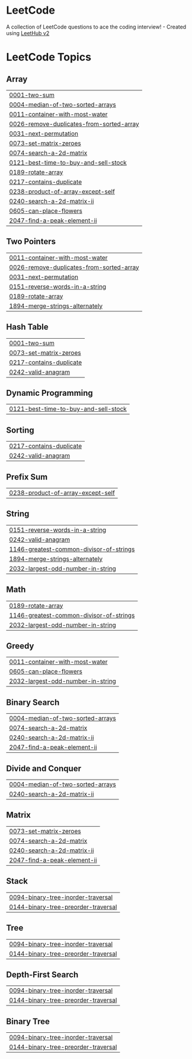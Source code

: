 # LeetCode
A collection of LeetCode questions to ace the coding interview! - Created using [LeetHub v2](https://github.com/arunbhardwaj/LeetHub-2.0)

<!---LeetCode Topics Start-->
# LeetCode Topics
## Array
|  |
| ------- |
| [0001-two-sum](https://github.com/sakshibansal05/LeetCode/tree/master/0001-two-sum) |
| [0004-median-of-two-sorted-arrays](https://github.com/sakshibansal05/LeetCode/tree/master/0004-median-of-two-sorted-arrays) |
| [0011-container-with-most-water](https://github.com/sakshibansal05/LeetCode/tree/master/0011-container-with-most-water) |
| [0026-remove-duplicates-from-sorted-array](https://github.com/sakshibansal05/LeetCode/tree/master/0026-remove-duplicates-from-sorted-array) |
| [0031-next-permutation](https://github.com/sakshibansal05/LeetCode/tree/master/0031-next-permutation) |
| [0073-set-matrix-zeroes](https://github.com/sakshibansal05/LeetCode/tree/master/0073-set-matrix-zeroes) |
| [0074-search-a-2d-matrix](https://github.com/sakshibansal05/LeetCode/tree/master/0074-search-a-2d-matrix) |
| [0121-best-time-to-buy-and-sell-stock](https://github.com/sakshibansal05/LeetCode/tree/master/0121-best-time-to-buy-and-sell-stock) |
| [0189-rotate-array](https://github.com/sakshibansal05/LeetCode/tree/master/0189-rotate-array) |
| [0217-contains-duplicate](https://github.com/sakshibansal05/LeetCode/tree/master/0217-contains-duplicate) |
| [0238-product-of-array-except-self](https://github.com/sakshibansal05/LeetCode/tree/master/0238-product-of-array-except-self) |
| [0240-search-a-2d-matrix-ii](https://github.com/sakshibansal05/LeetCode/tree/master/0240-search-a-2d-matrix-ii) |
| [0605-can-place-flowers](https://github.com/sakshibansal05/LeetCode/tree/master/0605-can-place-flowers) |
| [2047-find-a-peak-element-ii](https://github.com/sakshibansal05/LeetCode/tree/master/2047-find-a-peak-element-ii) |
## Two Pointers
|  |
| ------- |
| [0011-container-with-most-water](https://github.com/sakshibansal05/LeetCode/tree/master/0011-container-with-most-water) |
| [0026-remove-duplicates-from-sorted-array](https://github.com/sakshibansal05/LeetCode/tree/master/0026-remove-duplicates-from-sorted-array) |
| [0031-next-permutation](https://github.com/sakshibansal05/LeetCode/tree/master/0031-next-permutation) |
| [0151-reverse-words-in-a-string](https://github.com/sakshibansal05/LeetCode/tree/master/0151-reverse-words-in-a-string) |
| [0189-rotate-array](https://github.com/sakshibansal05/LeetCode/tree/master/0189-rotate-array) |
| [1894-merge-strings-alternately](https://github.com/sakshibansal05/LeetCode/tree/master/1894-merge-strings-alternately) |
## Hash Table
|  |
| ------- |
| [0001-two-sum](https://github.com/sakshibansal05/LeetCode/tree/master/0001-two-sum) |
| [0073-set-matrix-zeroes](https://github.com/sakshibansal05/LeetCode/tree/master/0073-set-matrix-zeroes) |
| [0217-contains-duplicate](https://github.com/sakshibansal05/LeetCode/tree/master/0217-contains-duplicate) |
| [0242-valid-anagram](https://github.com/sakshibansal05/LeetCode/tree/master/0242-valid-anagram) |
## Dynamic Programming
|  |
| ------- |
| [0121-best-time-to-buy-and-sell-stock](https://github.com/sakshibansal05/LeetCode/tree/master/0121-best-time-to-buy-and-sell-stock) |
## Sorting
|  |
| ------- |
| [0217-contains-duplicate](https://github.com/sakshibansal05/LeetCode/tree/master/0217-contains-duplicate) |
| [0242-valid-anagram](https://github.com/sakshibansal05/LeetCode/tree/master/0242-valid-anagram) |
## Prefix Sum
|  |
| ------- |
| [0238-product-of-array-except-self](https://github.com/sakshibansal05/LeetCode/tree/master/0238-product-of-array-except-self) |
## String
|  |
| ------- |
| [0151-reverse-words-in-a-string](https://github.com/sakshibansal05/LeetCode/tree/master/0151-reverse-words-in-a-string) |
| [0242-valid-anagram](https://github.com/sakshibansal05/LeetCode/tree/master/0242-valid-anagram) |
| [1146-greatest-common-divisor-of-strings](https://github.com/sakshibansal05/LeetCode/tree/master/1146-greatest-common-divisor-of-strings) |
| [1894-merge-strings-alternately](https://github.com/sakshibansal05/LeetCode/tree/master/1894-merge-strings-alternately) |
| [2032-largest-odd-number-in-string](https://github.com/sakshibansal05/LeetCode/tree/master/2032-largest-odd-number-in-string) |
## Math
|  |
| ------- |
| [0189-rotate-array](https://github.com/sakshibansal05/LeetCode/tree/master/0189-rotate-array) |
| [1146-greatest-common-divisor-of-strings](https://github.com/sakshibansal05/LeetCode/tree/master/1146-greatest-common-divisor-of-strings) |
| [2032-largest-odd-number-in-string](https://github.com/sakshibansal05/LeetCode/tree/master/2032-largest-odd-number-in-string) |
## Greedy
|  |
| ------- |
| [0011-container-with-most-water](https://github.com/sakshibansal05/LeetCode/tree/master/0011-container-with-most-water) |
| [0605-can-place-flowers](https://github.com/sakshibansal05/LeetCode/tree/master/0605-can-place-flowers) |
| [2032-largest-odd-number-in-string](https://github.com/sakshibansal05/LeetCode/tree/master/2032-largest-odd-number-in-string) |
## Binary Search
|  |
| ------- |
| [0004-median-of-two-sorted-arrays](https://github.com/sakshibansal05/LeetCode/tree/master/0004-median-of-two-sorted-arrays) |
| [0074-search-a-2d-matrix](https://github.com/sakshibansal05/LeetCode/tree/master/0074-search-a-2d-matrix) |
| [0240-search-a-2d-matrix-ii](https://github.com/sakshibansal05/LeetCode/tree/master/0240-search-a-2d-matrix-ii) |
| [2047-find-a-peak-element-ii](https://github.com/sakshibansal05/LeetCode/tree/master/2047-find-a-peak-element-ii) |
## Divide and Conquer
|  |
| ------- |
| [0004-median-of-two-sorted-arrays](https://github.com/sakshibansal05/LeetCode/tree/master/0004-median-of-two-sorted-arrays) |
| [0240-search-a-2d-matrix-ii](https://github.com/sakshibansal05/LeetCode/tree/master/0240-search-a-2d-matrix-ii) |
## Matrix
|  |
| ------- |
| [0073-set-matrix-zeroes](https://github.com/sakshibansal05/LeetCode/tree/master/0073-set-matrix-zeroes) |
| [0074-search-a-2d-matrix](https://github.com/sakshibansal05/LeetCode/tree/master/0074-search-a-2d-matrix) |
| [0240-search-a-2d-matrix-ii](https://github.com/sakshibansal05/LeetCode/tree/master/0240-search-a-2d-matrix-ii) |
| [2047-find-a-peak-element-ii](https://github.com/sakshibansal05/LeetCode/tree/master/2047-find-a-peak-element-ii) |
## Stack
|  |
| ------- |
| [0094-binary-tree-inorder-traversal](https://github.com/sakshibansal05/LeetCode/tree/master/0094-binary-tree-inorder-traversal) |
| [0144-binary-tree-preorder-traversal](https://github.com/sakshibansal05/LeetCode/tree/master/0144-binary-tree-preorder-traversal) |
## Tree
|  |
| ------- |
| [0094-binary-tree-inorder-traversal](https://github.com/sakshibansal05/LeetCode/tree/master/0094-binary-tree-inorder-traversal) |
| [0144-binary-tree-preorder-traversal](https://github.com/sakshibansal05/LeetCode/tree/master/0144-binary-tree-preorder-traversal) |
## Depth-First Search
|  |
| ------- |
| [0094-binary-tree-inorder-traversal](https://github.com/sakshibansal05/LeetCode/tree/master/0094-binary-tree-inorder-traversal) |
| [0144-binary-tree-preorder-traversal](https://github.com/sakshibansal05/LeetCode/tree/master/0144-binary-tree-preorder-traversal) |
## Binary Tree
|  |
| ------- |
| [0094-binary-tree-inorder-traversal](https://github.com/sakshibansal05/LeetCode/tree/master/0094-binary-tree-inorder-traversal) |
| [0144-binary-tree-preorder-traversal](https://github.com/sakshibansal05/LeetCode/tree/master/0144-binary-tree-preorder-traversal) |
<!---LeetCode Topics End-->